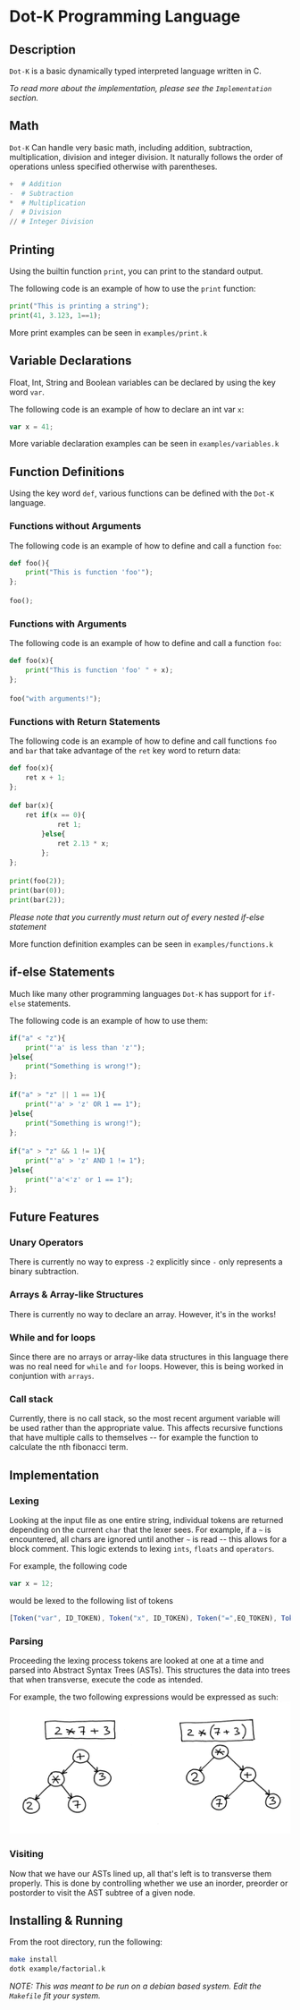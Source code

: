 # Dot-K Programming Language

## Description
`Dot-K` is a basic dynamically typed  interpreted language written in C. 

*To read more about the implementation, please see the `Implementation` section.*

## Math
`Dot-K` Can handle very basic math,  including addition, subtraction, multiplication, division and integer division.
It naturally follows the order of operations unless specified otherwise with parentheses.
```py
+  # Addition
-  # Subtraction
*  # Multiplication
/  # Division
// # Integer Division
```

## Printing 
Using the builtin function `print`, you can print to the standard output.

The following code is an example of how to use the `print` function:
```py
print("This is printing a string");
print(41, 3.123, 1==1);
```

More print examples can be seen in `examples/print.k` 

## Variable Declarations
Float, Int, String and Boolean variables can be declared by using the key word `var`.

The following code is an example of how to declare an int var `x`:
```js
var x = 41;
```
More variable declaration examples can be seen in `examples/variables.k` 

## Function Definitions
Using the key word `def`, various functions can be defined with the `Dot-K` language.

### Functions without Arguments
The following code is an example of how to define and  call a function `foo`:
```python
def foo(){
    print("This is function 'foo'");
};

foo();
``` 

### Functions with Arguments
The following code is an example of how to define and  call a function `foo`:
```python
def foo(x){
    print("This is function 'foo' " + x);
};

foo("with arguments!");
``` 

### Functions with Return Statements
The following code is an example of how to define and  call functions `foo` and `bar` that take advantage of the `ret` key word to return data:
```python
def foo(x){
    ret x + 1;
};

def bar(x){
    ret if(x == 0){
            ret 1;
        }else{
            ret 2.13 * x;
        };
};

print(foo(2));
print(bar(0));
print(bar(2));
```
*Please note that you currently must return out of every nested if-else statement* 

More function definition examples can be seen in `examples/functions.k` 


## if-else Statements
Much like many other programming languages `Dot-K` has support for `if-else` statements. 

The following code is an example of how to use them:
```py
if("a" < "z"){
    print("'a' is less than 'z'");
}else{
    print("Something is wrong!");
};

if("a" > "z" || 1 == 1){
    print("'a' > 'z' OR 1 == 1");
}else{
    print("Something is wrong!");
};

if("a" > "z" && 1 != 1){
    print("'a' > 'z' AND 1 != 1");
}else{
    print("'a'<'z' or 1 == 1");
};
```


## Future Features
### Unary Operators
There is currently no way to express `-2` explicitly since `-` only represents a binary subtraction. 

### Arrays & Array-like Structures
There is currently no way to declare an array. However, it's in the works!

### While and for loops
Since there are no arrays or array-like data structures in this language there was no real need for `while` and `for` loops. However, this is being worked in conjuntion with `arrays`.

### Call stack
Currently, there is no call stack, so the most recent argument variable will be used rather than the appropriate value. This affects recursive functions that have multiple calls to themselves -- for example the function to calculate the nth fibonacci term. 


## Implementation

### Lexing
Looking at the input file as one entire string, individual tokens are returned depending on the current `char` that the lexer sees. For example, if a `~` is encountered, all chars are ignored until another `~` is read -- this allows for a block comment. This logic extends to lexing `ints`, `floats` and `operators`. 

For example, the following code
```js
var x = 12;
```
would be lexed to the following list of tokens
```js
[Token("var", ID_TOKEN), Token("x", ID_TOKEN), Token("=",EQ_TOKEN), Token("12", INT_TOKEN), Token(";", SEMI_TOKEN)]
```

### Parsing
Proceeding the lexing process tokens are looked at one at a time and parsed into Abstract Syntax Trees (ASTs). This structures the data into trees that when transverse, execute the code as intended.

For example, the two following expressions would be expressed as such: 
![AST Example](./README/imgs/AST_example.png)


### Visiting
Now that we have our ASTs lined up, all that's left is to transverse them properly. This is done by controlling whether we use an inorder, preorder or postorder to visit the AST subtree of a given node.  

## Installing & Running
From the root directory, run the following:
```bash 
make install 
dotk example/factorial.k
```

_NOTE: This was meant to be run on a debian based system. Edit the `Makefile` fit your system._
